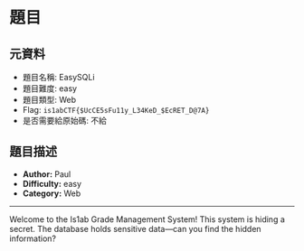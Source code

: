 # 題目

## 元資料

- 題目名稱: EasySQLi
- 題目難度: easy
- 題目類型: Web
- Flag: `is1abCTF{$UcCE5sFu11y_L34KeD_$EcRET_D@7A}`
- 是否需要給原始碼: 不給

## 題目描述

- **Author:** Paul
- **Difficulty:** easy
- **Category:** Web

---

Welcome to the Is1ab Grade Management System! This system is hiding a secret. The database holds sensitive data—can you find the hidden information?
